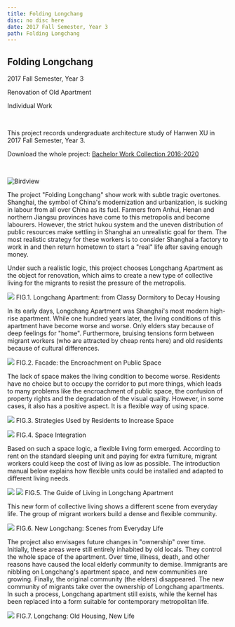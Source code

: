 ```yaml
---
title: Folding Longchang
disc: no disc here
date: 2017 Fall Semester, Year 3
path: Folding Longchang
---
```

<special>
</special>

## Folding Longchang

2017 Fall Semester, Year 3

Renovation of Old Apartment

Individual Work

</br>

This project records undergraduate architecture study of Hanwen XU in 2017 Fall Semester, Year 3. 

Download the whole project: 
[Bachelor Work Collection 2016-2020](https://github.com/HanwenXU721/HanwenXU.github.io/raw/master/resources/Term1%20Studio.pdf)

</br>

![Birdview](../images/articles/design_04/0.jpg)

The project "Folding Longchang" show work with subtle tragic overtones. Shanghai, the symbol of China's modernization and urbanization, is sucking in labour from all over China as its fuel. Farmers from Anhui, Henan and northern Jiangsu provinces have come to this metropolis and become labourers. However, the strict hukou system and the uneven distribution of public resources make settling in Shanghai an unrealistic goal for them. The most realistic strategy for these workers is to consider Shanghai a factory to work in and then return hometown to start a "real" life after saving enough money.

Under such a realistic logic, this project chooses Longchang Apartment as the object for renovation, which aims to create a new type of collective living for the migrants to resist the pressure of the metropolis.

<p id= "it">
<img src="../images/articles/design_04/1.jpg">
 FIG.1. Longchang Apartment: from Classy Dormitory to Decay Housing
</p>

In its early days, Longchang Apartment was Shanghai's most modern high-rise apartment. While one hundred years later, the living conditions of this apartment have become worse and worse. Only elders stay because of deep feelings for "home". Furthermore, bruising tensions form between migrant workers (who are attracted by cheap rents here) and old residents because of cultural differences.

<p id= "it">
<img src="../images/articles/design_04/2.jpg">
 FIG.2. Facade: the Encroachment on Public Space
</p>

The lack of space makes the living condition to become worse. Residents have no choice but to occupy the corridor to put more things, which leads to many problems like the encroachment of public space, the confusion of property rights and the degradation of the visual quality. However, in some cases, it also has a positive aspect. It is a flexible way of using space.

<p id= "it">
<img src="../images/articles/design_04/3-1.jpg">
 FIG.3. Strategies Used by Residents to Increase Space
</p>

<p id= "it">
<img src="../images/articles/design_04/4.jpg">
 FIG.4. Space Integration
</p>

Based on such a space logic, a flexible living form emerged. According to rent on the standard sleeping unit and paying for extra furniture, migrant workers could keep the cost of living as low as possible. The introduction manual below explains how flexible units could be installed and adapted to different living needs.

<p id= "it">
<img src="../images/articles/design_04/5.jpg">
<img src="../images/articles/design_04/5-2.jpg">
 FIG.5. The Guide of Living in Longchang Apartment
</p>

This new form of collective living shows a different scene from everyday life. The group of migrant workers build a dense and flexible community.

<p id= "it">
<img src="../images/articles/design_04/6.jpg">
 FIG.6. New Longchang: Scenes from Everyday Life
</p>

The project also envisages future changes in "ownership" over time. Initially, these areas were still entirely inhabited by old locals. They control the whole space of the apartment. Over time, illness, death, and other reasons have caused the local elderly community to demise. Immigrants are nibbling on Longchang's apartment space, and new communities are growing. Finally, the original community (the elders) disappeared. The new community of migrants take over the ownership of Longchang apartments. In such a process, Longchang apartment still exists, while the kernel has been replaced into a form suitable for contemporary metropolitan life.

<p id= "it">
<img src="../images/articles/design_04/7.jpg">
 FIG.7. Longchang: Old Housing, New Life
</p>